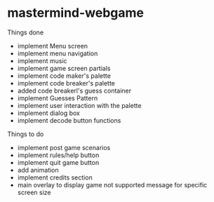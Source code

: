 # mastermind-webgame

Things done
- implement Menu screen
- implement menu navigation
- implement music
- implement game screen partials
- implement code maker's palette
- implement code breaker's palette
- added code breakerl's guess container
- implement Guesses Pattern
- implement user interaction with the palette
- implement dialog box
- implement decode button functions

Things to do
- implement post game scenarios
- implement rules/help button
- implement quit game button
- add animation
- implement credits section
- main overlay to display game not supported message for specific screen size